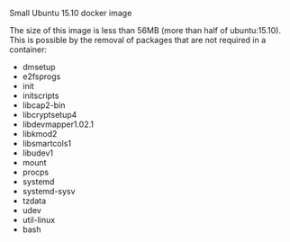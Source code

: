 
Small Ubuntu 15.10 docker image

The size of this image is less than 56MB (more than half of ubuntu:15.10). 
This is possible by the removal of packages that are not required in a container:
- dmsetup
- e2fsprogs
- init
- initscripts
- libcap2-bin
- libcryptsetup4
- libdevmapper1.02.1
- libkmod2
- libsmartcols1
- libudev1
- mount
- procps
- systemd
- systemd-sysv
- tzdata
- udev
- util-linux
- bash
